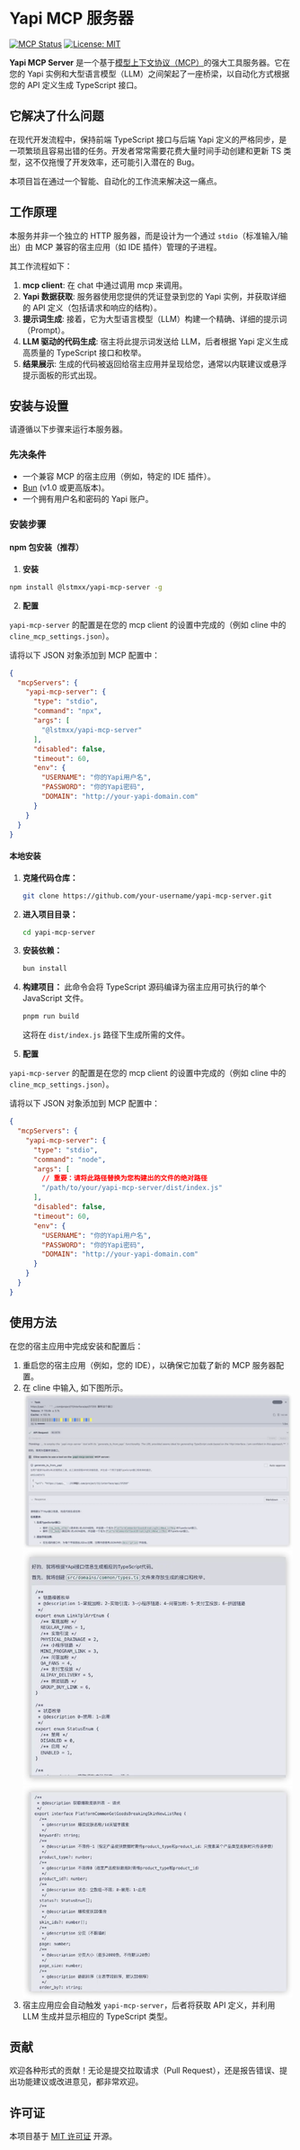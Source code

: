 # Yapi MCP 服务器

[![MCP Status](https://img.shields.io/badge/MCP-Compatible-brightgreen)](https://modelcontext.protocol.ai/)
[![License: MIT](https://img.shields.io/badge/License-MIT-yellow.svg)](https://opensource.org/licenses/MIT)

**Yapi MCP Server** 是一个基于[模型上下文协议（MCP）](https://modelcontext.protocol.ai/)的强大工具服务器。它在您的 Yapi 实例和大型语言模型（LLM）之间架起了一座桥梁，以自动化方式根据您的 API 定义生成 TypeScript 接口。

## 它解决了什么问题

在现代开发流程中，保持前端 TypeScript 接口与后端 Yapi 定义的严格同步，是一项繁琐且容易出错的任务。开发者常常需要花费大量时间手动创建和更新 TS 类型，这不仅拖慢了开发效率，还可能引入潜在的 Bug。

本项目旨在通过一个智能、自动化的工作流来解决这一痛点。

## 工作原理

本服务并非一个独立的 HTTP 服务器，而是设计为一个通过 `stdio`（标准输入/输出）由 MCP 兼容的宿主应用（如 IDE 插件）管理的子进程。

其工作流程如下：

1.  **mcp client**: 在 chat 中通过调用 mcp 来调用。
2.  **Yapi 数据获取**: 服务器使用您提供的凭证登录到您的 Yapi 实例，并获取详细的 API 定义（包括请求和响应的结构）。
3.  **提示词生成**: 接着，它为大型语言模型（LLM）构建一个精确、详细的提示词（Prompt）。
4.  **LLM 驱动的代码生成**: 宿主将此提示词发送给 LLM，后者根据 Yapi 定义生成高质量的 TypeScript 接口和枚举。
5.  **结果展示**: 生成的代码被返回给宿主应用并呈现给您，通常以内联建议或悬浮提示面板的形式出现。

## 安装与设置

请遵循以下步骤来运行本服务器。

### 先决条件

- 一个兼容 MCP 的宿主应用（例如，特定的 IDE 插件）。
- [Bun](https://bun.sh/) (v1.0 或更高版本)。
- 一个拥有用户名和密码的 Yapi 账户。

### 安装步骤

#### npm 包安装（推荐）

1. **安装**

```sh
npm install @lstmxx/yapi-mcp-server -g
```

2. **配置**

`yapi-mcp-server` 的配置是在您的 mcp client 的设置中完成的（例如 cline 中的 `cline_mcp_settings.json`）。

请将以下 JSON 对象添加到 MCP 配置中：

```json
{
  "mcpServers": {
    "yapi-mcp-server": {
      "type": "stdio",
      "command": "npx",
      "args": [
        "@lstmxx/yapi-mcp-server"
      ],
      "disabled": false,
      "timeout": 60,
      "env": {
        "USERNAME": "你的Yapi用户名",
        "PASSWORD": "你的Yapi密码",
        "DOMAIN": "http://your-yapi-domain.com"
      }
    }
  }
}
```

#### 本地安装

1.  **克隆代码仓库：**

    ```bash
    git clone https://github.com/your-username/yapi-mcp-server.git
    ```

2.  **进入项目目录：**

    ```bash
    cd yapi-mcp-server
    ```

3.  **安装依赖：**

    ```bash
    bun install
    ```

4.  **构建项目：**
    此命令会将 TypeScript 源码编译为宿主应用可执行的单个 JavaScript 文件。

    ```bash
    pnpm run build
    ```

    这将在 `dist/index.js` 路径下生成所需的文件。

5.  **配置**

`yapi-mcp-server` 的配置是在您的 mcp client 的设置中完成的（例如 cline 中的 `cline_mcp_settings.json`）。

请将以下 JSON 对象添加到 MCP 配置中：

```json
{
  "mcpServers": {
    "yapi-mcp-server": {
      "type": "stdio",
      "command": "node",
      "args": [
        // 重要：请将此路径替换为您构建出的文件的绝对路径
        "/path/to/your/yapi-mcp-server/dist/index.js"
      ],
      "disabled": false,
      "timeout": 60,
      "env": {
        "USERNAME": "你的Yapi用户名",
        "PASSWORD": "你的Yapi密码",
        "DOMAIN": "http://your-yapi-domain.com"
      }
    }
  }
}
```

## 使用方法

在您的宿主应用中完成安装和配置后：

1.  重启您的宿主应用（例如，您的 IDE），以确保它加载了新的 MCP 服务器配置。
2.  在 cline 中输入, 如下图所示。
    ![](https://raw.githubusercontent.com/Lstmxx/picx-images-hosting/refs/heads/master/20250730/2741753839066_.pic.2dp06hwaye.webp)
    ![](https://raw.githubusercontent.com/Lstmxx/picx-images-hosting/master/20250730/2721753772994_.pic.7axh0ddm7o.webp)
    ![](https://raw.githubusercontent.com/Lstmxx/picx-images-hosting/master/20250730/2731753773017_.pic.2a5e8t8pio.webp)
3.  宿主应用应会自动触发 `yapi-mcp-server`，后者将获取 API 定义，并利用 LLM 生成并显示相应的 TypeScript 类型。

## 贡献

欢迎各种形式的贡献！无论是提交拉取请求（Pull Request），还是报告错误、提出功能建议或改进意见，都非常欢迎。

## 许可证

本项目基于 [MIT 许可证](LICENSE) 开源。

